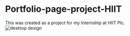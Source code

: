 # Portfolio-page-project-HIIT
This was created as a project for my Internship at HIIT Plc.
![desktop design](https://github.com/oni10-cell/Portfolio-page-project-HIIT/assets/63311109/0cf70214-0cd1-4a7c-9ade-aec07d9e5de6)
